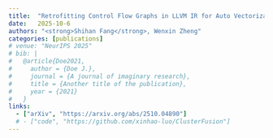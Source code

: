 ```yaml
---
title:  "Retrofitting Control Flow Graphs in LLVM IR for Auto Vectorization"
date:   2025-10-6
authors: "<strong>Shihan Fang</strong>, Wenxin Zheng"
categories: [publications]
# venue: "NeurIPS 2025"
# bib: |
#   @article{Doe2021,
#     author = {Doe J.},
#     journal = {A journal of imaginary research},
#     title = {Another title of the publication},
#     year = {2021}
#   }
links:
  - ["arXiv", "https://arxiv.org/abs/2510.04890"]
  # - ["code", "https://github.com/xinhao-luo/ClusterFusion"]
---
```

